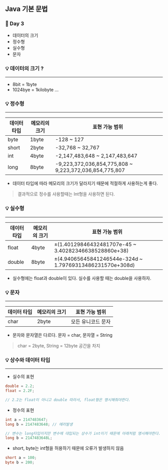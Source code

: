 ## Java 기본 문법
### :runner: Day 3
- 데이터의 크기
- 정수형
- 실수형
- 문자

### :bulb: 데이터의 크기 ?
---
- 8bit = 1byte
- 1024bye = 1kilobyte ...

### :bulb: 정수형
---
|데이터 타입|메모리의 크기|표현 가능 범위|
|------|---|---|
|byte|1byte|-128 ~ 127|
|short|2byte|-32,768 ~ 32,767|
|int|4byte|-2,147,483,648 ~ 2,147,483,647|
|long|8byte|-9,223,372,036,854,775,808 ~ 9,223,372,036,854,775,807|
* 데이터 타입에 따라 메모리의 크기가 달라지기 때문에 적절하게 사용하는게 좋다. 
> 결과적으로 정수를 사용할때는 Int형을 사용하면 된다.

### :bulb: 실수형
---
|데이터 타입|메모리의 크기|표현 가능 범위|
|------|---|---|
|float|4byte|±(1.40129846432481707e-45 ~ 3.40282346638528860e+38)|
|double|8byte|±(4.94065645841246544e-324d ~ 1.79769313486231570e+308d)|
* 실수형에는 float과 double이 있다. 실수를 사용할 때는 double을 사용하자.

### :bulb: 문자
---
|데이터 타입|메모리의 크기|표현 가능 범위|
|------|---|---|
|char|2byte|모든 유니코드 문자|
* 문자와 문자열은 다르다. 문자 = char, 문자열 = String
> char = 2byte, String = 12byte 공간을 차지

### :bulb: 상수와 데이터 타입
---
* 실수의 표현 
```java
double = 2.2;
float = 2.2F;

// 2.2는 float이 아니고 double 따라서, float형은 명시해줘야한다.
```

* 정수의 표현
```java
int a = 2147483647;
long b = 2147483648; // 에러발생

// 변수는 long타입이지만 변수에 대입되는 상수가 int이기 때문에 아래처럼 명시해야한다.
long b = 2147483648L;
```
- short, byte는 int형을 허용하기 때문에 오류가 발생하지 않음
```java
short a = 100;
byte b = 200;
```
